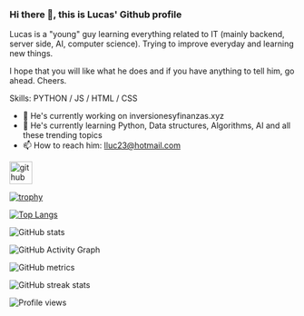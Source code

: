 ### Hi there 👋, this is Lucas' Github profile

Lucas is a "young" guy learning everything related to IT (mainly backend, server side, AI, computer science). Trying to improve everyday and learning new things. 

I hope that you will like what he does and if you have anything to tell him, go ahead. Cheers.

Skills: PYTHON / JS / HTML / CSS

- 🔭 He's currently working on inversionesyfinanzas.xyz 
- 🌱 He's currently learning Python, Data structures, Algorithms, AI and all these trending topics 
- 📫 How to reach him: lluc23@hotmail.com 


[<img src='https://cdn.jsdelivr.net/npm/simple-icons@3.0.1/icons/github.svg' alt='github' height='40'>](https://github.com/lluc2397)  

[![trophy](https://github-profile-trophy.vercel.app/?username=lluc2397)](https://github.com/ryo-ma/github-profile-trophy)

[![Top Langs](https://github-readme-stats.vercel.app/api/top-langs/?username=lluc2397)](https://github.com/anuraghazra/github-readme-stats)

![GitHub stats](https://github-readme-stats.vercel.app/api?username=lluc2397&show_icons=true)  

![GitHub Activity Graph](https://activity-graph.herokuapp.com/graph?username=lluc2397)  

![GitHub metrics](https://metrics.lecoq.io/lluc2397)  

![GitHub streak stats](https://github-readme-streak-stats.herokuapp.com/?user=lluc2397)  

![Profile views](https://gpvc.arturio.dev/lluc2397)  

